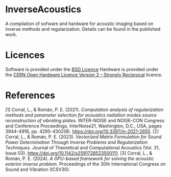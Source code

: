 # InverseAcoustics
A compilation of sofware and hardware for acoustic imaging based on inverse methods and regularization. Details can be found in the published work.

# Licences

Software is provided under the [BSD Licence](https://opensource.org/license?ls=BSD) Hardware is provided under the [CERN Open Hardware Licence Version 2 – Strongly Reciprocal](https://ohwr.org/project/cernohl/-/wikis/Documents/CERN-OHL-version-2) licence.

# References
[1] Corral, L., \& Román, P. E. (2021). *Computation analysis of regularization methods and parameter selection for acoustics radiation modes source reconstruction of vibrating plates.* INTER-NOISE and NOISE-CON Congress and Conference Proceedings, InterNoise21, Washington, D.C., USA, pages 3944-4918, pp. 4295-4302(8). https://doi.org/10.3397/in-2021-2655.
[2] Corral, L., \& Román, P. E. (2023). *Vectorized Matrix Formulation for Sound Power Determination Through Inverse Problems and Regularization Techniques.* Journal of Theoretical and Computational Acoustics (Vol. 31, Issue 03). https://doi.org/10.1142/s2591728523500111.
[3] Corral, L., \& Román, P. E. (2024). *A GPU-based framework for solving the acoustic exterior inverse problem.* Proceedings of the 30th International Congress on Sound and Vibration (ICSV30).
